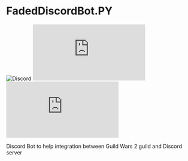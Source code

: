 # FadedDiscordBot.PY

![Discord](https://discord.com/api/guilds/424618984302706689/embed.png)
![License](https://img.shields.io/github/license/Hen676/FadedDiscordBot.PY)
![Size](https://img.shields.io/github/repo-size/Hen676/FadedDiscordBot.PY)

Discord Bot to help integration between Guild Wars 2 guild and Discord server
